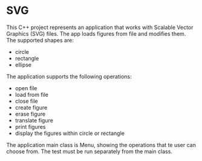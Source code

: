 # SVG

This C++ project represents an application that works with Scalable Vector Graphics (SVG) files. The app loads figures from file and modifies them. The supported shapes are:
- circle
- rectangle
- ellipse

The application supports the following operations:
- open file
- load from file
- close file
- create figure
- erase figure
- translate figure
- print figures
- display the figures within circle or rectangle

The application main class is Menu, showing the operations that te user can choose from. 
The test must be run separately from the main class.
